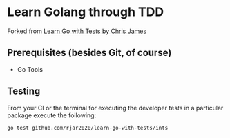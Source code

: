 # Learn Golang through TDD
Forked from [Learn Go with Tests by Chris James]

## Prerequisites (besides Git, of course)
- Go Tools

## Testing
From your CI or the terminal for executing the developer tests in a particular package execute the following:

```bash
go test github.com/rjar2020/learn-go-with-tests/ints
```

[Learn Go with Tests by Chris James]: https://quii.gitbook.io/learn-go-with-tests/
